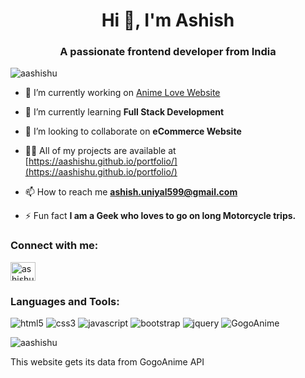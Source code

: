 <h1 align="center">Hi 👋, I'm Ashish</h1>
<h3 align="center">A passionate frontend developer from India</h3>

<p align="left"> <img src="https://komarev.com/ghpvc/?username=aashishu&label=Profile%20views&color=0e75b6&style=flat" alt="aashishu" /> </p>

- 🔭 I’m currently working on [Anime Love Website](https://aashishu.github.io/project-anime/)

- 🌱 I’m currently learning **Full Stack Development**

- 👯 I’m looking to collaborate on **eCommerce Website**

- 👨‍💻 All of my projects are available at [https://aashishu.github.io/portfolio/](https://aashishu.github.io/portfolio/)

- 📫 How to reach me **ashish.uniyal599@gmail.com**

- ⚡ Fun fact  **I am a Geek who loves to go on long Motorcycle trips.**

<h3 align="left">Connect with me:</h3>
<p align="left">
<a href="https://linkedin.com/in/ashishuniyal599" target="blank"><img align="center" src="https://raw.githubusercontent.com/rahuldkjain/github-profile-readme-generator/master/src/images/icons/Social/linked-in-alt.svg" alt="ashishuniyal599" height="30" width="40" /></a>
</p>

<h3 align="left">Languages and Tools:</h3>
<p align="left">
  <img src="https://img.shields.io/badge/html5-%23E34F26?style=for-the-badge&logo=html5&logoColor=white" alt="html5" />
  <img src="https://img.shields.io/badge/css3-%231572B6?style=for-the-badge&logo=css3&logoColor=white" alt="css3" />
  <img src="https://img.shields.io/badge/javascript-%23323330?style=for-the-badge&logo=javascript&logoColor=%23F7DF1E" alt="javascript" />
  <img src="https://img.shields.io/badge/bootstrap-%23563D7C?style=for-the-badge&logo=bootstrap&logoColor=white" alt="bootstrap" />
  <img src="https://img.shields.io/badge/jquery-%230769AD?style=for-the-badge&logo=jquery&logoColor=white" alt="jquery" />
  <img src="https://img.shields.io/badge/GogoAnime-API-green?labelColor=Blue&style=for-the-badge" alt="GogoAnime" />
</p>

<p><img align="center" src="https://github-readme-stats.vercel.app/api/top-langs?username=aashishu&show_icons=true&locale=en&layout=compact" alt="aashishu" /></p>

This website gets its data from GogoAnime API
